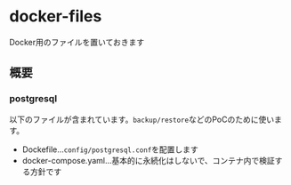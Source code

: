 # docker-files
Docker用のファイルを置いておきます

## 概要
### postgresql
以下のファイルが含まれています。`backup/restore`などのPoCのために使います。
- Dockefile…`config/postgresql.conf`を配置します
- docker-compose.yaml…基本的に永続化はしないで、コンテナ内で検証する方針です
